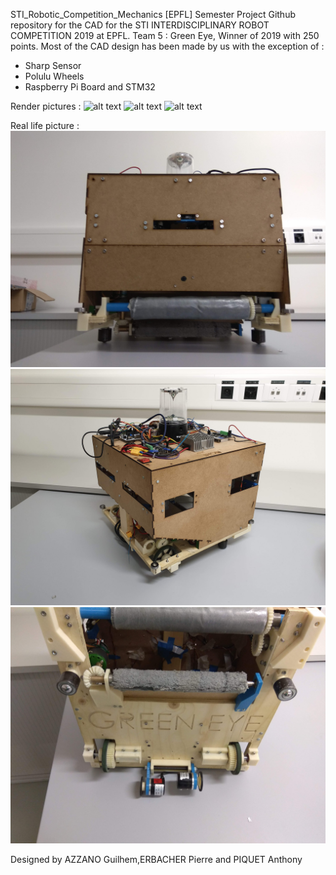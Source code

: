 STI_Robotic_Competition_Mechanics
[EPFL] Semester Project
Github repository for the CAD for the STI INTERDISCIPLINARY ROBOT COMPETITION 2019 at EPFL.
Team 5 : Green Eye, Winner of 2019 with 250 points. 
Most of the CAD design has been made by us with the exception of :
  - Sharp Sensor
  - Polulu Wheels
  - Raspberry Pi Board and STM32
  
Render pictures :
![alt text](https://github.com/Guilhem74/STI_Robotic_Competition_Mechanics/blob/master/Pictures/Back_Render.png?raw=true)
![alt text](https://github.com/Guilhem74/STI_Robotic_Competition_Mechanics/blob/master/Pictures/Bottom_Render.png?raw=true)
![alt text](https://github.com/Guilhem74/STI_Robotic_Competition_Mechanics/blob/master/Pictures/Front_Render.png?raw=true)


Real life picture : 
![alt text](https://github.com/Guilhem74/STI_Robotic_Competition_Mechanics/blob/master/Pictures/RL_Front.jpg?raw=true)
![alt text](https://github.com/Guilhem74/STI_Robotic_Competition_Mechanics/blob/master/Pictures/RL_Side.jpg?raw=true)
![alt text](https://github.com/Guilhem74/STI_Robotic_Competition_Mechanics/blob/master/Pictures/RL_Bottom.jpg?raw=true)


Designed by AZZANO Guilhem,ERBACHER Pierre and PIQUET Anthony
